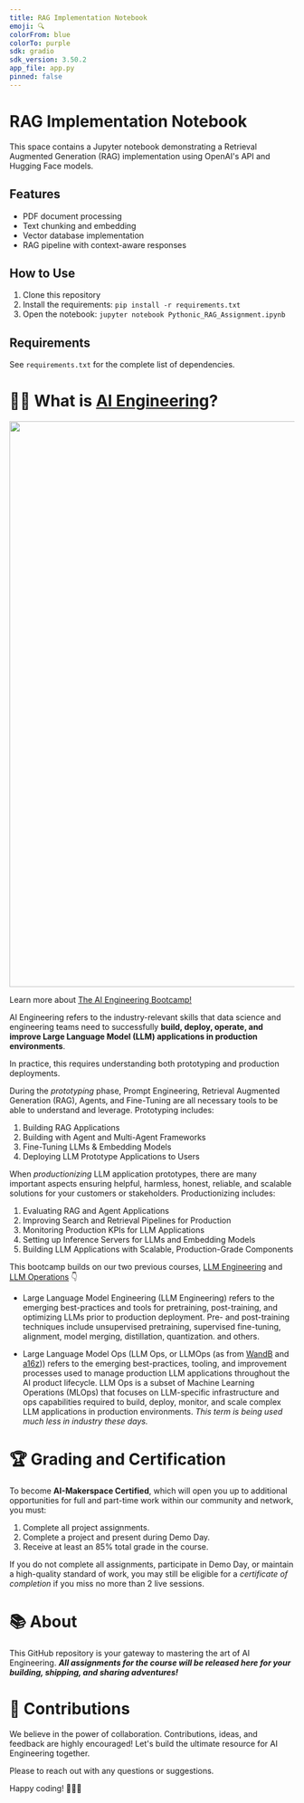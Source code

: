 ```yaml
---
title: RAG Implementation Notebook
emoji: 🔍
colorFrom: blue
colorTo: purple
sdk: gradio
sdk_version: 3.50.2
app_file: app.py
pinned: false
---
```


# RAG Implementation Notebook

This space contains a Jupyter notebook demonstrating a Retrieval Augmented Generation (RAG) implementation using OpenAI's API and Hugging Face models.

## Features
- PDF document processing
- Text chunking and embedding
- Vector database implementation
- RAG pipeline with context-aware responses

## How to Use
1. Clone this repository
2. Install the requirements: `pip install -r requirements.txt`
3. Open the notebook: `jupyter notebook Pythonic_RAG_Assignment.ipynb`

## Requirements
See `requirements.txt` for the complete list of dependencies.

# 🧑‍💻 What is [AI Engineering](https://maven.com/aimakerspace/ai-eng-bootcamp)?

<p align="center" draggable="false">
<img src="https://cdn.discordapp.com/attachments/1114337373988343921/1361829201736372394/AIE-Cohort-7-Banner.png?ex=68002dc7&is=67fedc47&hm=05af3e6701984f4df5bdadcea14a7ee2cc7feb8b927afae2771eb54809139245&" 
     width="1000px"
     height="auto"/>
</p>

Learn more about [The AI Engineering Bootcamp!](https://aimakerspace.io/the-ai-engineering-bootcamp/)

AI Engineering refers to the industry-relevant skills that data science and engineering teams need to successfully **build, deploy, operate, and improve Large Language Model (LLM) applications in production environments**.  

In practice, this requires understanding both prototyping and production deployments.

During the *prototyping* phase, Prompt Engineering, Retrieval Augmented Generation (RAG), Agents, and Fine-Tuning are all necessary tools to be able to understand and leverage. Prototyping includes:
1. Building RAG Applications
2. Building with Agent and Multi-Agent Frameworks
3. Fine-Tuning LLMs & Embedding Models
4. Deploying LLM Prototype Applications to Users

When *productionizing* LLM application prototypes, there are many important aspects ensuring helpful, harmless, honest, reliable, and scalable solutions for your customers or stakeholders. Productionizing includes:
1. Evaluating RAG and Agent Applications
2. Improving Search and Retrieval Pipelines for Production
3. Monitoring Production KPIs for LLM Applications
4. Setting up Inference Servers for LLMs and Embedding Models
5. Building LLM Applications with Scalable, Production-Grade Components

This bootcamp builds on our two previous courses, [LLM Engineering](https://maven.com/aimakerspace/llm-engineering) and [LLM Operations](https://maven.com/aimakerspace/llmops) 👇

- Large Language Model Engineering (LLM Engineering) refers to the emerging best-practices and tools for pretraining, post-training, and optimizing LLMs prior to production deployment.  Pre- and post-training techniques include unsupervised pretraining, supervised fine-tuning, alignment, model merging, distillation, quantization. and others.
    
- Large Language Model Ops (LLM Ops, or LLMOps (as from [WandB](https://docs.wandb.ai/guides/prompts) and [a16z](https://a16z.com/emerging-architectures-for-llm-applications/))) refers to the emerging best-practices, tooling, and improvement processes used to manage production LLM applications throughout the AI product lifecycle.  LLM Ops is a subset of Machine Learning Operations (MLOps) that focuses on LLM-specific infrastructure and ops capabilities required to build, deploy, monitor, and scale complex LLM applications in production environments.  _This term is being used much less in industry these days._

# 🏆 **Grading and Certification**

To become **AI-Makerspace Certified**, which will open you up to additional opportunities for full and part-time work within our community and network, you must:

1. Complete all project assignments.
2. Complete a project and present during Demo Day.
3. Receive at least an 85% total grade in the course.

If you do not complete all assignments, participate in Demo Day, or maintain a high-quality standard of work, you may still be eligible for a *certificate of completion* if you miss no more than 2 live sessions.

# 📚 About

This GitHub repository is your gateway to mastering the art of AI Engineering.  ***All assignments for the course will be released here for your building, shipping, and sharing adventures!***

# 🙏 Contributions

We believe in the power of collaboration. Contributions, ideas, and feedback are highly encouraged! Let's build the ultimate resource for AI Engineering together.

Please to reach out with any questions or suggestions. 

Happy coding! 🚀🚀🚀

